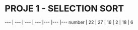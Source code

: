 # PROJE 1 - SELECTION SORT

--- | --- | --- | --- |--- |--- |--- 
number | 22 | 27 | 16 | 2 | 18 | 6 
